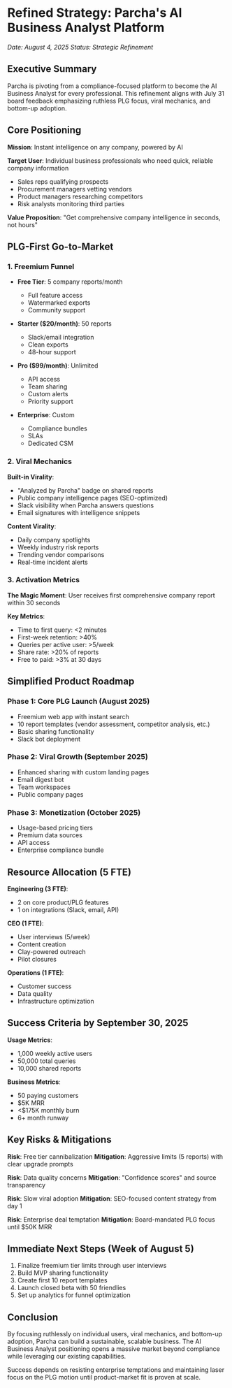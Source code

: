# Refined Strategy: Parcha's AI Business Analyst Platform
*Date: August 4, 2025*
*Status: Strategic Refinement*

## Executive Summary

Parcha is pivoting from a compliance-focused platform to become the AI Business Analyst for every professional. This refinement aligns with July 31 board feedback emphasizing ruthless PLG focus, viral mechanics, and bottom-up adoption.

## Core Positioning

**Mission**: Instant intelligence on any company, powered by AI

**Target User**: Individual business professionals who need quick, reliable company information
- Sales reps qualifying prospects
- Procurement managers vetting vendors
- Product managers researching competitors
- Risk analysts monitoring third parties

**Value Proposition**: "Get comprehensive company intelligence in seconds, not hours"

## PLG-First Go-to-Market

### 1. Freemium Funnel
- **Free Tier**: 5 company reports/month
  - Full feature access
  - Watermarked exports
  - Community support
  
- **Starter ($20/month)**: 50 reports
  - Slack/email integration
  - Clean exports
  - 48-hour support

- **Pro ($99/month)**: Unlimited
  - API access
  - Team sharing
  - Custom alerts
  - Priority support

- **Enterprise**: Custom
  - Compliance bundles
  - SLAs
  - Dedicated CSM

### 2. Viral Mechanics

**Built-in Virality**:
- "Analyzed by Parcha" badge on shared reports
- Public company intelligence pages (SEO-optimized)
- Slack visibility when Parcha answers questions
- Email signatures with intelligence snippets

**Content Virality**:
- Daily company spotlights
- Weekly industry risk reports
- Trending vendor comparisons
- Real-time incident alerts

### 3. Activation Metrics

**The Magic Moment**: User receives first comprehensive company report within 30 seconds

**Key Metrics**:
- Time to first query: <2 minutes
- First-week retention: >40%
- Queries per active user: >5/week
- Share rate: >20% of reports
- Free to paid: >3% at 30 days

## Simplified Product Roadmap

### Phase 1: Core PLG Launch (August 2025)
- Freemium web app with instant search
- 10 report templates (vendor assessment, competitor analysis, etc.)
- Basic sharing functionality
- Slack bot deployment

### Phase 2: Viral Growth (September 2025)
- Enhanced sharing with custom landing pages
- Email digest bot
- Team workspaces
- Public company pages

### Phase 3: Monetization (October 2025)
- Usage-based pricing tiers
- Premium data sources
- API access
- Enterprise compliance bundle

## Resource Allocation (5 FTE)

**Engineering (3 FTE)**:
- 2 on core product/PLG features
- 1 on integrations (Slack, email, API)

**CEO (1 FTE)**:
- User interviews (5/week)
- Content creation
- Clay-powered outreach
- Pilot closures

**Operations (1 FTE)**:
- Customer success
- Data quality
- Infrastructure optimization

## Success Criteria by September 30, 2025

**Usage Metrics**:
- 1,000 weekly active users
- 50,000 total queries
- 10,000 shared reports

**Business Metrics**:
- 50 paying customers
- $5K MRR
- <$175K monthly burn
- 6+ month runway

## Key Risks & Mitigations

**Risk**: Free tier cannibalization
**Mitigation**: Aggressive limits (5 reports) with clear upgrade prompts

**Risk**: Data quality concerns
**Mitigation**: "Confidence scores" and source transparency

**Risk**: Slow viral adoption
**Mitigation**: SEO-focused content strategy from day 1

**Risk**: Enterprise deal temptation
**Mitigation**: Board-mandated PLG focus until $50K MRR

## Immediate Next Steps (Week of August 5)

1. Finalize freemium tier limits through user interviews
2. Build MVP sharing functionality
3. Create first 10 report templates
4. Launch closed beta with 50 friendlies
5. Set up analytics for funnel optimization

## Conclusion

By focusing ruthlessly on individual users, viral mechanics, and bottom-up adoption, Parcha can build a sustainable, scalable business. The AI Business Analyst positioning opens a massive market beyond compliance while leveraging our existing capabilities.

Success depends on resisting enterprise temptations and maintaining laser focus on the PLG motion until product-market fit is proven at scale.